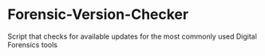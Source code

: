 # Forensic-Version-Checker
Script that checks for available updates for the most commonly used Digital Forensics tools
